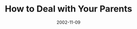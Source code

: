 ---
layout: music 
title: "How to Deal with Your Parents"
series: "Do It Yourself"
date: 2002-11-09 
description: "Explore our critical ''do it yourself'' project called family."
audio: "http://s3.amazonaws.com/crossroadsaudiomessages/Deal%20With%20Your%20Par2.mp3"
audio-duration: "42:03"
src: "http://www.crossroads.net/players/media/series/bigscreen.diy.jpg"
---